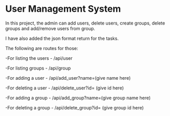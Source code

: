 User Management System
======================

In this project, the admin can add users, delete users, create groups, delete groups and add/remove users from group. 

I have also added the json format return for the tasks.

The following are routes for those:

-For listing the users - /api/user

-For listing groups - /api/group

-For adding a user - /api/add_user?name=(give name here)

-For deleting a user - /api/delete_user?id= (give id here)

-For adding a group - /api/add_group?name=(give group name here)

-For deleting a group - /api/delete_group?id= (give group id here)
